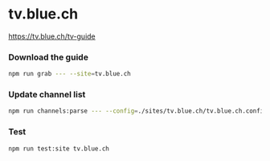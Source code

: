 # tv.blue.ch

https://tv.blue.ch/tv-guide

### Download the guide

```sh
npm run grab --- --site=tv.blue.ch
```

### Update channel list

```sh
npm run channels:parse --- --config=./sites/tv.blue.ch/tv.blue.ch.config.js --output=./sites/tv.blue.ch/tv.blue.ch.channels.xml
```

### Test

```sh
npm run test:site tv.blue.ch
```
